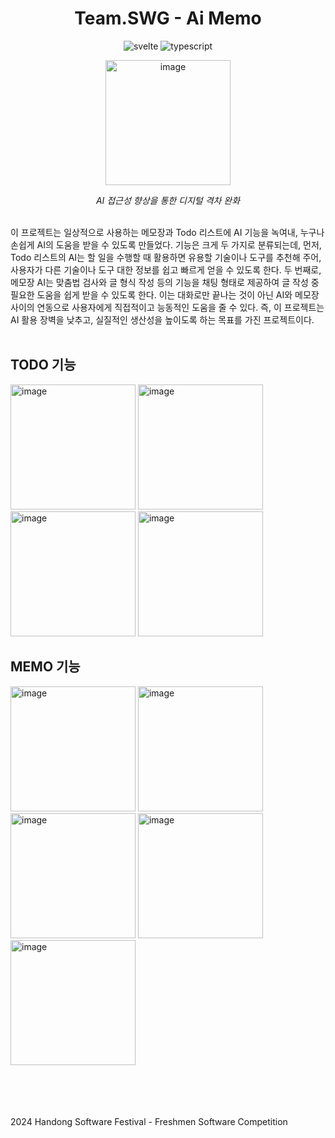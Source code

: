 <h1 align="center">Team.SWG - Ai Memo</h1>
<p align="center">
  <img alt="svelte" src="https://img.shields.io/badge/Svelte-FF3E00?style=for-the-badge&logo=svelte&logoColor=white">
  <img alt="typescript" src="https://img.shields.io/badge/TypeScript-3178C6?style=for-the-badge&logo=typescript&logoColor=white">
</p>

<p align="center">
  <img width="200" alt="image" src="https://github.com/user-attachments/assets/6bca11f0-c958-4eda-8deb-318d4f034d58">
</p>
<p align="center">
  <em>AI 접근성 향상을 통한 디지털 격차 완화</em>
</p>

<br/>
이 프로젝트는 일상적으로 사용하는 메모장과 Todo 리스트에 AI 기능을 녹여내, 누구나 손쉽게 AI의 도움을 받을 수 있도록 만들었다. 기능은 크게 두 가지로 분류되는데, 먼저, Todo 리스트의 AI는 할 일을 수행할 때 활용하면 유용할 기술이나 도구를 추천해 주어, 사용자가 다른 기술이나 도구 대한 정보를 쉽고 빠르게 얻을 수 있도록 한다. 두 번째로, 메모장 AI는 맞춤법 검사와 글 형식 작성 등의 기능을 채팅 형태로 제공하여 글 작성 중 필요한 도움을 쉽게 받을 수 있도록 한다. 이는 대화로만 끝나는 것이 아닌 AI와 메모장 사이의 연동으로 사용자에게 직접적이고 능동적인 도움을 줄 수 있다. 즉, 이 프로젝트는 AI 활용 장벽을 낮추고, 실질적인 생산성을 높이도록 하는 목표를 가진 프로젝트이다.
<br/><br/>

## TODO 기능
<img width="200" alt="image" src="https://github.com/user-attachments/assets/5c27e1c2-6767-4d89-96e1-b8e1fbc2762f">
<img width="200" alt="image" src="https://github.com/user-attachments/assets/f2bd219a-2618-442b-8a61-6ca65ec4b366">
<img width="200" alt="image" src="https://github.com/user-attachments/assets/60ca7382-48d7-44fe-850f-2956f8199018">
<img width="200" alt="image" src="https://github.com/user-attachments/assets/fd2bded8-a50b-4eba-8781-ccc388bebeb2">


## MEMO 기능
<img width="200" alt="image" src="https://github.com/user-attachments/assets/a2a5db4e-f1f0-4ca6-bf3b-de4b0135bc4f">
<img width="200" alt="image" src="https://github.com/user-attachments/assets/de94abad-b274-485e-8de7-c62a322c25eb">
<img width="200" alt="image" src="https://github.com/user-attachments/assets/a1c9ffb1-728d-4b60-90b1-1e11be1e531c">
<img width="200" alt="image" src="https://github.com/user-attachments/assets/8af1a97d-e9a2-4ba2-bab3-ac489bea813f">
<img width="200" alt="image" src="https://github.com/user-attachments/assets/fcac7b1b-5f73-40b1-a3ca-d110088a23be">

<br/><br/><br/><br/>
2024 Handong Software Festival - Freshmen Software Competition
